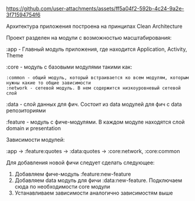 

https://github.com/user-attachments/assets/ff5a04f2-592b-4c24-9a2e-3f71594754f6

Архитектура приложения построена на принципах Clean Architecture

Проект разделен на модули с возможностью масштабирования:

:app - Главный модуль приложения, где находится Application, Activity, Theme

:core - модуль с базовыми модулями такими как:
    
    :common - общий модуль, который встраивается ко всем модулям, которым нужны какие то общие зависимости
	:network - сетевой модуль. В нем содержится низкоуровневый сетевой слой

:data - слой данных для фич. Состоит из data модулей для фич с data репозиториями

:feature - модуль с фиче-модулями. В каждом модуле находятся слой domain и presentation

Зависимости модулей:

:app -> :feature:quotes -> :data:quotes -> :core:network, :core:common

Для добавления новой фичи следует сделать следующее:
1. Добавляем фиче-модуль :feature:new-feature
2. Добавляем data модуль для фичи :data:new-feature. Подключаем сюда по необходимости core модули
3. Устанавливаем зависимости аналогично зависимостям выше

